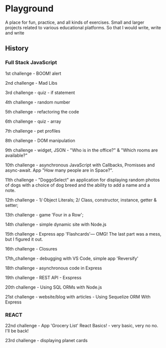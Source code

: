 # Playground
A place for fun, practice, and all kinds of exercises.
Small and larger projects related to various educational platforms. So that I would write, write and write

## History

### Full Stack JavaScript

1st challenge - BOOM! alert

2nd challenge - Mad Libs

3rd challenge - quiz - if statement

4th challenge - random number

5th challenge - refactoring the code

6th challenge - quiz - array

7th challenge - pet profiles

8th challenge - DOM manipulation

9th challenge - widget, JSON - "Who is in the office?" & "Which rooms are available?"

10th challenge - asynchronous JavaScript with Callbacks, Promisses and async-await. App "How many people are in Space?".

11th challenge - "DoggoSelect" an application for displaying random photos of dogs with a choice of dog breed and the ability to add a name and a note.

12th challenge -  1/ Object Literals; 2/ Class, constructor, instance, getter & setter;

13th challenge - game 'Four in a Row';

14th challenge - simple dynamic site with Node.js

15th challenge - Express app 'Flashcards'— OMG! The last part was a mess, but I figured it out.

16th challenge - Closures

17th_challenge - debugging with VS Code, simple app 'Reversify'

18th challenge - asynchronous code in Express

19th challenge - REST API - Exspress

20th challenge - Using SQL ORMs with Node.js

21st challenge - website/blog with articles - Using Sequelize ORM With Express

### REACT

22nd challenge -  App 'Grocery List' React Basics! - very basic, very no no. I'll be back!

23rd challenge -  displaying planet cards
